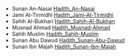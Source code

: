 -   Sunan An-Nasai [Hadith_An-Nasai](https://github.com/Beneficial-Ilm/Islamic_Resources/releases/tag/Hadith_An-Nasai)
-   Jami At-Tirmidhi [Hadith_Jami-At-Tirmidhi](https://github.com/Beneficial-Ilm/Islamic_Resources/releases/tag/Hadith_Jami-At-Tirmidhi)
-   Sahih Al-Bukhari [Hadith_Sahih-Al-Bukhari](https://github.com/Beneficial-Ilm/Islamic_Resources/releases/tag/Hadith_Sahih-Al-Bukhari)
-   Musnad Ahmad [Hadith_Musnad-Ahmad](https://github.com/Beneficial-Ilm/Islamic_Resources/releases/tag/Hadith_Musnad-Ahmad)
-   Sahih Muslim [Hadith_Sahih-Muslim](https://github.com/Beneficial-Ilm/Islamic_Resources/releases/tag/Hadith_Sahih-Muslim)
-   Sunan Abu Dawud [Hadith_Sunan-Abu-Dawud](https://github.com/Beneficial-Ilm/Islamic_Resources/releases/tag/Hadith_Sunan-Abu-Dawud)
-   Sunan Ibn Majah [Hadith_Sunan-Ibn-Majah](https://github.com/Beneficial-Ilm/Islamic_Resources/releases/tag/Hadith_Sunan-Ibn-Majah)
